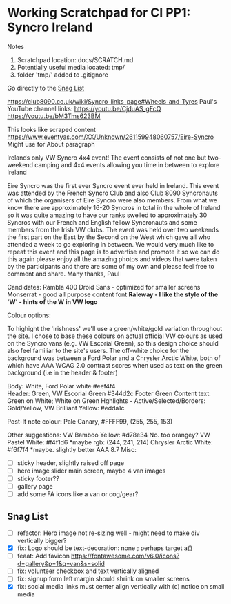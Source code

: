 # Working Scratchpad for CI PP1: Syncro Ireland

Notes
1. Scratchpad location: docs/SCRATCH.md
2. Potentially useful media located: tmp/
3. folder 'tmp/' added to .gitignore


<!-- Useful Links -->
Go directly to the [Snag List](#snag-list)

https://club8090.co.uk/wiki/Syncro_links_page#Wheels_and_Tyres
Paul's YouTube channel links:
https://youtu.be/CjduAS_gFcQ
https://youtu.be/bM3Tms623BM

<!-- Content Ideas -->
This looks like scraped content https://www.eventyas.com/XX/Unknown/261159948060757/Eire-Syncro  
Might use for About paragraph

Irelands only VW Syncro 4x4 event! The event consists of not one but two-weekend camping and 4x4 events allowing you time in between to explore Ireland

Eire Syncro was the first ever Syncro event ever held in Ireland. 
This event was attended by the French Syncro Club and also Club 8090 Syncronauts 
of which the organisers of Eire Syncro were also members. 
From what we know there are approximately 16-20 Syncros in total in the whole of Ireland so it was quite amazing to have our ranks swelled to approximately 30 Syncros with our French and English fellow Syncronauts and some members from the Irish VW clubs. 
The event was held over two weekends the first part on the East by the Second on the West which gave all who attended a week to go exploring in between. 
We would very much like to repeat this event and this page is to advertise and promote it so we can do this again please enjoy all the amazing photos and videos that were taken by the participants and there are some of my own and please feel free to comment and share. 
Many thanks, Paul



<!-- Fonts -->
Candidates:
Rambla 400
Droid Sans - optimized for smaller screens
Monserrat - good all purpose content font
**Raleway - I like the style of the 'W' - hints of the W in VW logo**


<!-- Colours -->
Colour options:

To highight the 'Irishness' we'll use a green/white/gold variation throughout the site. I chose to base these colours on actual official VW colours as used on the Syncro vans (e.g. VW Escorial Green), so this design choice should also feel familiar to the site's users.  The off-white choice for the background was between a Ford Polar and a Chrysler Arctic White, both of which have AAA WCAG 2.0 contrast scores when used as text on the green background (i.e in the header & footer)

Body:   White,   Ford Polar white    #eef4f4  
Header: Green,   VW Escorial Green   #344d2c
Footer Green
Content text: Green on White; White on Green
Hghlights - Active/Selected/Borders: Gold/Yellow,   VW Brilliant Yellow:    #edda1c

Post-It note colour: Pale Canary, #FFFF99, (255, 255, 153)

Other suggestions:
VW Bamboo Yellow:       #d78e34     No. too orangey?
VW Pastel White:        #f4f1d6     *maybe  rgb: (244, 241, 214)
Chrysler Arctic White:  #f6f7f4     *maybe. slightly better AAA 8.7
Misc:


<!-- Wish List -->
- [ ] sticky header, slightly raised off page
- [ ] hero image slider main screen, maybe 4 van images
- [ ] sticky footer??
- [ ] gallery page
- [ ] add some FA icons like a van or cog/gear?

<!-- Snag List -->
## Snag List
- [ ] refactor: Hero image not re-sizing well - might need to make div vertically bigger?
- [X] fix: Logo should be text-decoration: none ; perhaps target a{}
- [ ] feaat: Add favicon https://fontawesome.com/v6.0/icons?d=gallery&p=1&q=van&s=solid
- [ ] fix: volunteer checkbox and text vertically aligned
- [ ] fix: signup form left margin should shrink on smaller screens
- [X] fix: social media links must center align vertically with (c) notice on small media
